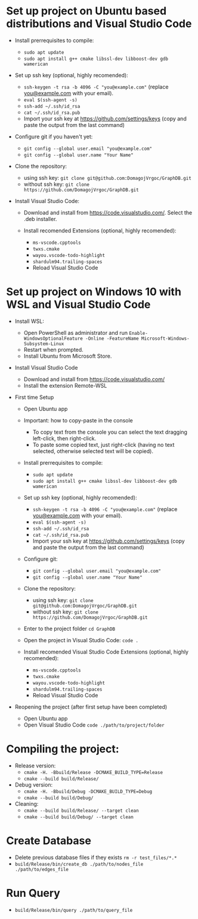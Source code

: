# Set up project on Ubuntu based distributions and Visual Studio Code
- Install prerrequisites to compile:
    - `sudo apt update`
    - `sudo apt install g++ cmake libssl-dev libboost-dev gdb wamerican`

- Set up ssh key (optional, highly recomended):
    - `ssh-keygen -t rsa -b 4096 -C "you@example.com"` (replace you@example.com with your email).
    - `eval $(ssh-agent -s)`
    - `ssh-add ~/.ssh/id_rsa`
    - `cat ~/.ssh/id_rsa.pub`
    - Import your ssh key at https://github.com/settings/keys (copy and paste the output from the last command)

 - Configure git if you haven't yet:
    - `git config --global user.email "you@example.com"`
    - `git config --global user.name "Your Name"`

- Clone the repository:
    - using ssh key: `git clone git@github.com:DomagojVrgoc/GraphDB.git`
    - without ssh key: `git clone https://github.com/DomagojVrgoc/GraphDB.git`

- Install Visual Studio Code:
    - Download and install from https://code.visualstudio.com/. Select the .deb installer.

    - Install recomended Extensions (optional, highly recomended):
        - `ms-vscode.cpptools`
        - `twxs.cmake`
        - `wayou.vscode-todo-highlight`
        - `shardulm94.trailing-spaces`
        - Reload Visual Studio Code

# Set up project on Windows 10 with WSL and Visual Studio Code
- Install WSL:
    - Open PowerShell as administrator and run `Enable-WindowsOptionalFeature -Online -FeatureName Microsoft-Windows-Subsystem-Linux`
    - Restart when prompted.
    - Install Ubuntu from Microsoft Store.
- Install Visual Studio Code
    - Download and install from https://code.visualstudio.com/
    - Install the extension Remote-WSL
- First time Setup
    - Open Ubuntu app
    - Important: how to copy-paste in the console
        - To copy text from the console you can select the text dragging left-click, then right-click.
        - To paste some copied text, just right-click (having no text selected, otherwise selected text will be copied).
    - Install prerrequisites to compile:
        - `sudo apt update`
        - `sudo apt install g++ cmake libssl-dev libboost-dev gdb wamerican`
    - Set up ssh key (optional, highly recomended):
        - `ssh-keygen -t rsa -b 4096 -C "you@example.com"` (replace you@example.com with your email).
        - `eval $(ssh-agent -s)`
        - `ssh-add ~/.ssh/id_rsa`
        - `cat ~/.ssh/id_rsa.pub`
        - Import your ssh key at https://github.com/settings/keys (copy and paste the output from the last command)
    - Configure git:
        - `git config --global user.email "you@example.com"`
    	- `git config --global user.name "Your Name"`

    - Clone the repository:
        - using ssh key: `git clone git@github.com:DomagojVrgoc/GraphDB.git`
        - without ssh key: `git clone https://github.com/DomagojVrgoc/GraphDB.git`
    - Enter to the project folder `cd GraphDB`
    - Open the project in Visual Studio Code: `code .`
    - Install recomended Visual Studio Code Extensions (optional, highly recomended):
        - `ms-vscode.cpptools`
        - `twxs.cmake`
        - `wayou.vscode-todo-highlight`
        - `shardulm94.trailing-spaces`
        - Reload Visual Studio Code

- Reopening the project (after first setup have been completed)
    - Open Ubuntu app
    - Open Visual Studio Code `code ./path/to/project/folder`

# Compiling the project:
- Release version:
    - `cmake -H. -Bbuild/Release -DCMAKE_BUILD_TYPE=Release`
    - `cmake --build build/Release/`
- Debug version:
    - `cmake -H. -Bbuild/Debug -DCMAKE_BUILD_TYPE=Debug`
    - `cmake --build build/Debug/`
- Cleaning:
    - `cmake --build build/Release/ --target clean`
    - `cmake --build build/Debug/ --target clean`

# Create Database
- Delete previous database files if they exists `rm -r test_files/*.*`
- `build/Release/bin/create_db ./path/to/nodes_file ./path/to/edges_file`

# Run Query
- `build/Release/bin/query ./path/to/query_file`

